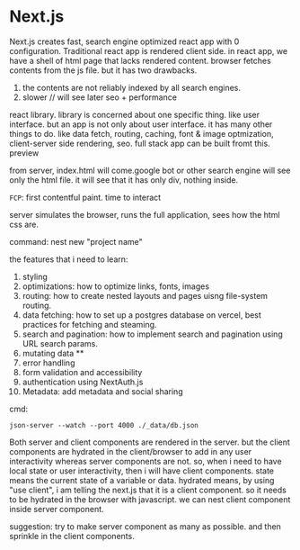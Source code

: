 # Next.js

Next.js creates fast, search engine optimized react app with 0 configuration. Traditional react app is rendered client side. in react app, we have a shell of html page that lacks rendered content. browser fetches contents from the js file. but it has two drawbacks. 
1. the contents are not reliably indexed by all search engines.
2. slower // will see later 
seo + performance

react library. 
library is concerned about one specific thing. like user interface. but an app is not only about user interface. it has many other things to do. like data fetch, routing, caching, font & image optmization, client-server side rendering, seo. full stack app can be built fromt this. 
preview

from server, index.html will come.google bot or other search engine will see only the html file. it will see that it has only div, nothing inside. 

`FCP`: first contentful paint. 
time to interact

server simulates the browser, runs the full application, sees how the html css are.

command: nest new "project name"


the features that i need to learn: 

1. styling
2. optimizations: how to optimize links, fonts, images
3. routing: how to create nested layouts and pages uisng file-system routing.
4. data fetching: how to set up a postgres database on vercel, best practices for fetching and steaming.
5. search and pagination: how to implement search and pagination using URL search params.
6. mutating data **
7. error handling
8. form validation and accessibility
9. authentication using NextAuth.js
10. Metadata: add metadata and social sharing

cmd:
```
json-server --watch --port 4000 ./_data/db.json
```

Both server and client components are rendered in the server. but the client components are hydrated in the client/browser to add in any user interactivity whereas server components are not. so, when i need to have local state or user interactivity, then i will have client components. state means the current state of a variable or data. hydrated means, by using "use client", i am telling the next.js that it is a client component. so it needs to be hydrated in the browser with javascript. 
we can nest client component inside server component.

suggestion: try to make server component as many as possible. and then sprinkle in the client components.